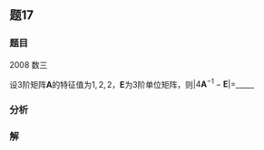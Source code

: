 ## 题17
### 题目
2008 数三

设3阶矩阵$\mathbf{A}$的特征值为$1,2,2$，$\mathbf{E}$为3阶单位矩阵，则$| 4{\mathbf{A}}^{-1} - \mathbf{E}| =$_____

### 分析

### 解